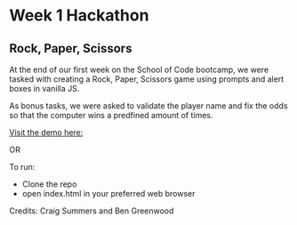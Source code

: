 # Week 1 Hackathon

## Rock, Paper, Scissors

At the end of our first week on the School of Code bootcamp, we were tasked with creating a Rock, Paper, Scissors game using prompts and alert boxes in vanilla JS.

As bonus tasks, we were asked to validate the player name and fix the odds so that the computer wins a predfined amount of times.

[Visit the demo here:](https://alphapentagon.github.io/rock-paper-scissors-hackathon/)

OR

To run:

- Clone the repo
- open index.html in your preferred web browser

Credits: Craig Summers and Ben Greenwood
